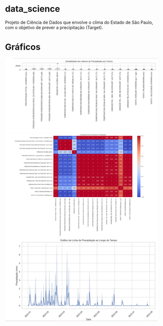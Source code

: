 # data_science
Projeto de Ciência de Dados que envolve o clima do Estado de São Paulo, com o objetivo de prever a precipitação (Target).
# Gráficos
![Exemplo de Imagem](https://github.com/5lyss2s1l2ss1ndr4/data_science/blob/main/box_plot.png)
![Exemplo de Imagem](https://github.com/5lyss2s1l2ss1ndr4/data_science/blob/main/correla%C3%A7%C3%A3o.png)
![Exemplo de Imagem](https://github.com/5lyss2s1l2ss1ndr4/data_science/blob/main/grafico_linha.png)
